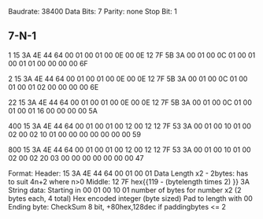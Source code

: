 Baudrate: 38400
Data Bits: 7
Parity: none
Stop Bit: 1

7-N-1
------------
1
15 3A 4E 44 64 00 01 00 01 00 0E 00 0E 12 7F 5B
3A 00 01 00 0C 01 00 01 00 01 01 00 00 00 00 6F

2
15 3A 4E 44 64 00 01 00 01 00 0E 00 0E 12 7F 5B
3A 00 01 00 0C 01 00 01 00 01 02 00 00 00 00 6E

22
15 3A 4E 44 64 00 01 00 01 00 0E 00 0E 12 7F 5B
3A 00 01 00 0C 01 00 01 00 01 16 00 00 00 00 5A

400
15 3A 4E 44 64 00 01 00 01 00 12 00 12 12 7F 53
3A 00 01 00 10 01 00 02 00 02 10 01 00 00 00 00
00 00 00 59

800
15 3A 4E 44 64 00 01 00 01 00 12 00 12 12 7F 53
3A 00 01 00 10 01 00 02 00 02 20 03 00 00 00 00
00 00 00 47

Format:
	Header:
		15 3A 4E 44 64 00 01 00 01
	Data Length x2 - 2bytes:
		has to suit 4n+2 where n>0
	Middle:
		12 7F hex{{119 - (bytelength times 2) }} 3A
	String data:
		Starting in 00 01 00 10 01
		number of bytes for number x2 (2 bytes each, 4 total)
		Hex encoded integer (byte sized)
		Pad to length with 00
	Ending byte:
		CheckSum 8 bit, +80hex,128dec if paddingbytes <= 2